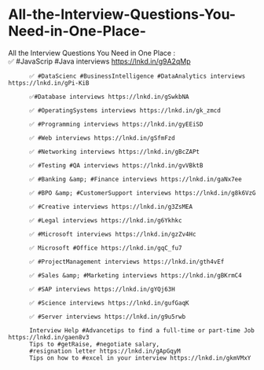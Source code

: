 # All-the-Interview-Questions-You-Need-in-One-Place-

All the Interview Questions You Need in One Place :  
          ✅ #JavaScrip #Java interviews https://lnkd.in/g9A2qMp 
          
          ✅ #DataScienc #BusinessIntelligence #DataAnalytics interviews https://lnkd.in/gPi-KiB 
          
          ✅#Database interviews https://lnkd.in/gSwkbNA 
          
          ✅ #OperatingSystems interviews https://lnkd.in/gk_zmcd 
          
          ✅ #Programming interviews https://lnkd.in/gyEEiSD 
          
          ✅ #Web interviews https://lnkd.in/gSfmFzd 
          
          ✅ #Networking interviews https://lnkd.in/gBcZAPt 
          
          ✅ #Testing #QA interviews https://lnkd.in/gvVBktB 
          
          ✅ #Banking &amp; #Finance interviews https://lnkd.in/gaNx7ee 
          
          ✅ #BPO &amp; #CustomerSupport interviews https://lnkd.in/g8k6VzG 
          
          ✅ #Creative interviews https://lnkd.in/g3ZsMEA 
          
          ✅ #Legal interviews https://lnkd.in/g6Ykhkc 
          
          ✅ #Microsoft interviews https://lnkd.in/gzZv4Hc 
          
          ✅ Microsoft #Office https://lnkd.in/gqC_fu7 
          
          ✅ #ProjectManagement interviews https://lnkd.in/gth4vEf 
          
          ✅ #Sales &amp; #Marketing interviews https://lnkd.in/gBKrmC4 
          
          ✅ #SAP interviews https://lnkd.in/gYQj63H 
          
          ✅ #Science interviews https://lnkd.in/gufGaqK 
          
          ✅ #Server interviews https://lnkd.in/g9u5rwb  

          Interview Help #Advancetips to find a full-time or part-time Job https://lnkd.in/gaen8v3 
          Tips to #getRaise, #negotiate salary, 
          #resignation letter https://lnkd.in/gApGqyM 
          Tips on how to #excel in your interview https://lnkd.in/gkmVMxY

